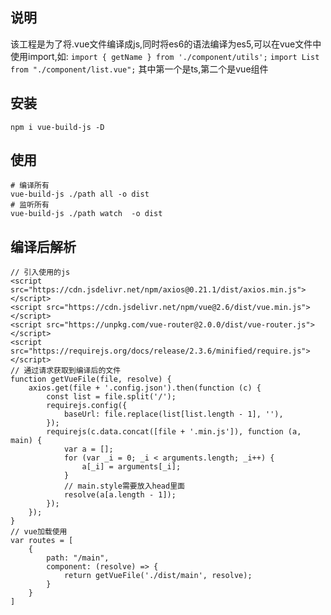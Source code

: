 ## 说明 ##
该工程是为了将.vue文件编译成js,同时将es6的语法编译为es5,可以在vue文件中使用import,如: `import { getName } from './component/utils';` `import List from "./component/list.vue";` 其中第一个是ts,第二个是vue组件

## 安装 ##
`npm i vue-build-js -D`

## 使用 ##
```
# 编译所有
vue-build-js ./path all -o dist
# 监听所有
vue-build-js ./path watch  -o dist
```
## 编译后解析 ##
```
// 引入使用的js
<script src="https://cdn.jsdelivr.net/npm/axios@0.21.1/dist/axios.min.js"></script>
<script src="https://cdn.jsdelivr.net/npm/vue@2.6/dist/vue.min.js"></script>
<script src="https://unpkg.com/vue-router@2.0.0/dist/vue-router.js"></script>
<script src="https://requirejs.org/docs/release/2.3.6/minified/require.js"></script>
// 通过请求获取到编译后的文件
function getVueFile(file, resolve) {
    axios.get(file + '.config.json').then(function (c) {
        const list = file.split('/');
        requirejs.config({
            baseUrl: file.replace(list[list.length - 1], ''),
        });
        requirejs(c.data.concat([file + '.min.js']), function (a, main) {
            var a = [];
            for (var _i = 0; _i < arguments.length; _i++) {
                a[_i] = arguments[_i];
            }
            // main.style需要放入head里面
            resolve(a[a.length - 1]);
        });
    });
}
// vue加载使用
var routes = [
    {
        path: "/main",
        component: (resolve) => {
            return getVueFile('./dist/main', resolve);
        }
    }
]

```
